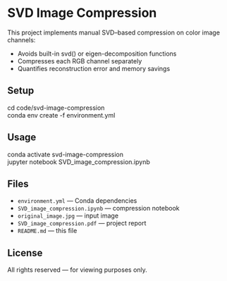 # SVD Image Compression

This project implements manual SVD–based compression on color image channels:
- Avoids built-in svd() or eigen-decomposition functions
- Compresses each RGB channel separately
- Quantifies reconstruction error and memory savings

## Setup

cd code/svd-image-compression  
conda env create -f environment.yml

## Usage

conda activate svd-image-compression  
jupyter notebook SVD_image_compression.ipynb

## Files

- `environment.yml` — Conda dependencies  
- `SVD_image_compression.ipynb` — compression notebook  
- `original_image.jpg` — input image  
- `SVD_image_compression.pdf` — project report  
- `README.md` — this file

## License

All rights reserved — for viewing purposes only.
